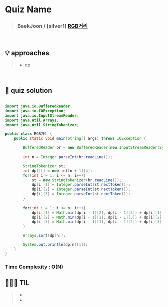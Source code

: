 # Quiz Name
> ### BaekJoon / [silver1] <a href = "https://www.acmicpc.net/problem/1149"> RGB거리 </a>

<br>

## 💡 approaches
>  - dp

<br>

## 🔑 quiz solution

```java

import java.io.BufferedReader;
import java.io.IOException;
import java.io.InputStreamReader;
import java.util.Arrays;
import java.util.StringTokenizer;

public class RGB거리 {
    public static void main(String[] args) throws IOException {

        BufferedReader br = new BufferedReader(new InputStreamReader(System.in));

        int n = Integer.parseInt(br.readLine());

        StringTokenizer st;
        int dp[][] = new int[n + 1][4];
        for(int i = 1; i <= n; i++){
            st = new StringTokenizer(br.readLine());
            dp[i][1] = Integer.parseInt(st.nextToken());
            dp[i][2] = Integer.parseInt(st.nextToken());
            dp[i][3] = Integer.parseInt(st.nextToken());
        }
        
        for(int i = 1; i <= n; i++){
            dp[i][1] = Math.min(dp[i - 1][2], dp[i - 1][3]) + dp[i][1];
            dp[i][2] = Math.min(dp[i - 1][1], dp[i - 1][3]) + dp[i][2];
            dp[i][3] = Math.min(dp[i - 1][1], dp[i - 1][2]) + dp[i][3];
        }

        Arrays.sort(dp[n]);

        System.out.println(dp[n][1]);
    }
}

```
### Time Complexity : O(N)
## 👩🏻‍🏫 TIL
>  -
>  -
